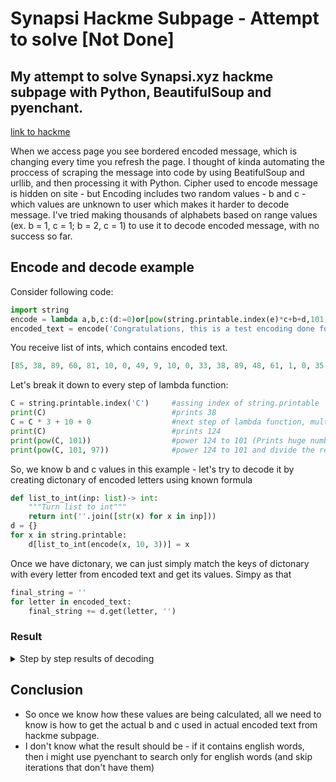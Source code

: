 # Synapsi Hackme Subpage - Attempt to solve [Not Done]

## My attempt to solve Synapsi.xyz hackme subpage with Python, BeautifulSoup and pyenchant.

[link to hackme](https://synapsi.xyz/hackme)

When we access page you see bordered encoded message, which is changing every time you refresh the page. 
I thought of kinda automating the proccess of scraping the message into code by using BeatifulSoup and urllib, 
and then processing it with Python. Cipher used to encode message is hidden on site - but Encoding includes two 
random values - b and c - which values are unknown to user which makes it harder to decode message.
I've tried making thousands of alphabets based on range values (ex. b = 1, c = 1; b = 2, c = 1) to use it to decode encoded message, with no success so far.

## Encode and decode example

Consider following code:

```python
import string
encode = lambda a,b,c:(d:=0)or[pow(string.printable.index(e)*c+b+d,101,97) for e in a]
encoded_text = encode('Congratulations, this is a test encoding done for github Readme.md! Welcome all readersC', 10, 3)
```

You receive list of ints, which contains encoded text. 

```python
[85, 38, 89, 60, 81, 10, 0, 49, 9, 10, 0, 33, 38, 89, 48, 61, 1, 0, 35, 33, 48, 1, 33, 48, 1, 10, 1, 0, 19, 48, 0, 1, 19, 89, 63, 38, 94, 33, 89, 60, 1, 94, 38, 89, 19, 1, 69, 38, 81, 1, 60, 33, 0, 35, 49, 93, 1, 44, 19, 10, 94, 84, 19, 80, 84, 94, 32, 1, 7, 19, 9, 63, 38, 84, 19, 1, 10, 9, 9, 1, 81, 19, 10, 94, 19, 81, 48, 85]
```

Let's break it down to every step of lambda function:

```python
C = string.printable.index('C')     #assing index of string.printable 'C' to variable C
print(C)                            #prints 38
C = C * 3 + 10 + 0                  #next step of lambda function, multiply by c and both b and d.
print(C)                            #prints 124
print(pow(C, 101))                  #power 124 to 101 (Prints huge number)
print(pow(C, 101, 97))              #power 124 to 101 and divide the result and find the remainder (C ^ 101 % 97), prints 85
```

So, we know b and c values in this example - let's try to decode it by creating dictonary of encoded letters using known formula

```python
def list_to_int(inp: list)-> int:
    """Turn list to int"""
    return int(''.join([str(x) for x in inp]))
d = {}
for x in string.printable:
    d[list_to_int(encode(x, 10, 3))] = x
```

Once we have dictonary, we can just simply match the keys of dictonary with every letter from encoded text and get its values. Simpy as that

```python
final_string = ''
for letter in encoded_text:
    final_string += d.get(letter, '')
```
### Result

<details><summary>Step by step results of decoding</summary>
```console
85 
38 C
89 Co
60 Con
81 Cong
10 Congr
0 Congra
49 Congrat
9 Congratu
10 Congratul
0 Congratula
33 Congratulat
38 Congratulati
89 Congratulatio
48 Congratulation
61 Congratulations
1 Congratulations,
0 Congratulations, 
35 Congratulations, t
33 Congratulations, th
48 Congratulations, thi
1 Congratulations, this
33 Congratulations, this 
48 Congratulations, this i
1 Congratulations, this is
10 Congratulations, this is 
1 Congratulations, this is a
0 Congratulations, this is a 
19 Congratulations, this is a t
48 Congratulations, this is a te
0 Congratulations, this is a tes
1 Congratulations, this is a test
19 Congratulations, this is a test 
89 Congratulations, this is a test e
63 Congratulations, this is a test en
38 Congratulations, this is a test enc
94 Congratulations, this is a test enco
33 Congratulations, this is a test encod
89 Congratulations, this is a test encodi
60 Congratulations, this is a test encodin
1 Congratulations, this is a test encoding
94 Congratulations, this is a test encoding 
38 Congratulations, this is a test encoding d
89 Congratulations, this is a test encoding do
19 Congratulations, this is a test encoding don
1 Congratulations, this is a test encoding done
69 Congratulations, this is a test encoding done 
38 Congratulations, this is a test encoding done f
81 Congratulations, this is a test encoding done fo
1 Congratulations, this is a test encoding done for
60 Congratulations, this is a test encoding done for 
33 Congratulations, this is a test encoding done for g
0 Congratulations, this is a test encoding done for gi
35 Congratulations, this is a test encoding done for git
49 Congratulations, this is a test encoding done for gith
93 Congratulations, this is a test encoding done for githu
1 Congratulations, this is a test encoding done for github
44 Congratulations, this is a test encoding done for github 
19 Congratulations, this is a test encoding done for github R
10 Congratulations, this is a test encoding done for github Re
94 Congratulations, this is a test encoding done for github Rea
84 Congratulations, this is a test encoding done for github Read
19 Congratulations, this is a test encoding done for github Readm
80 Congratulations, this is a test encoding done for github Readme
84 Congratulations, this is a test encoding done for github Readme.
94 Congratulations, this is a test encoding done for github Readme.m
32 Congratulations, this is a test encoding done for github Readme.md
1 Congratulations, this is a test encoding done for github Readme.md!
7 Congratulations, this is a test encoding done for github Readme.md! 
19 Congratulations, this is a test encoding done for github Readme.md! W
9 Congratulations, this is a test encoding done for github Readme.md! We
63 Congratulations, this is a test encoding done for github Readme.md! Wel
38 Congratulations, this is a test encoding done for github Readme.md! Welc
84 Congratulations, this is a test encoding done for github Readme.md! Welco
19 Congratulations, this is a test encoding done for github Readme.md! Welcom
1 Congratulations, this is a test encoding done for github Readme.md! Welcome
10 Congratulations, this is a test encoding done for github Readme.md! Welcome 
9 Congratulations, this is a test encoding done for github Readme.md! Welcome a
9 Congratulations, this is a test encoding done for github Readme.md! Welcome al
1 Congratulations, this is a test encoding done for github Readme.md! Welcome all
81 Congratulations, this is a test encoding done for github Readme.md! Welcome all 
19 Congratulations, this is a test encoding done for github Readme.md! Welcome all r
10 Congratulations, this is a test encoding done for github Readme.md! Welcome all re
94 Congratulations, this is a test encoding done for github Readme.md! Welcome all rea
19 Congratulations, this is a test encoding done for github Readme.md! Welcome all read
81 Congratulations, this is a test encoding done for github Readme.md! Welcome all reade
48 Congratulations, this is a test encoding done for github Readme.md! Welcome all reader
85 Congratulations, this is a test encoding done for github Readme.md! Welcome allreaders
Congratulations, this is a test encoding done for github Readme.md! Welcome all readersC
```</details>

## Conclusion


 - So once we know how these values are being calculated, all we need to know is how to get the actual b and c used in actual encoded text from hackme subpage. 
 - I don't know what the result should be - if it contains english words, then i might use pyenchant to search only for english words (and skip iterations that don't have them)
